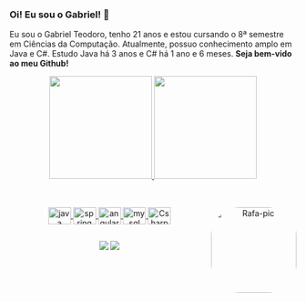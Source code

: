 ### Oi! Eu sou o Gabriel! 👋
<p>Eu sou o Gabriel Teodoro, tenho 21 anos e estou cursando o 8ª semestre em Ciências da Computação. Atualmente, possuo conhecimento amplo em Java e C#. Estudo Java há 3 anos e C# há 1 ano e 6 meses. <b>Seja bem-vido ao meu Github!</b></p>
<div align="center">
  <a href="https://github.com/GabTeodoro">
  <img height="180em" src="https://github-readme-stats.vercel.app/api?username=GabTeodoro&show_icons=true&theme=dracula&include_all_commits=true&count_private=true"/>
  <img height="180em" src="https://github-readme-stats.vercel.app/api/top-langs/?username=GabTeodoro&layout=compact&langs_count=7&theme=dracula"/>
</div>

##

<div align="center" style="display: inline_block"><br>     
  <img align="center" alt="java" height="30" width="40" src="https://cdn.jsdelivr.net/gh/devicons/devicon/icons/java/java-original.svg">
  <img align="center" alt="spring" height="30" width="40" src="https://cdn.jsdelivr.net/gh/devicons/devicon/icons/spring/spring-original.svg">
  <img align="center" alt="angular" height="30" width="40" src="https://cdn.jsdelivr.net/gh/devicons/devicon/icons/angularjs/angularjs-original.svg">
  <img align="center" alt="mysql" height="30" width="40" src="https://cdn.jsdelivr.net/gh/devicons/devicon/icons/mysql/mysql-original-wordmark.svg">
  <img align="center" alt="Csharp" height="30" width="40" src="https://cdn.jsdelivr.net/gh/devicons/devicon/icons/cplusplus/cplusplus-original.svg">
  <img align="right" alt="Rafa-pic" height="150" style="border-radius:50px;" src="https://12ax7web.s3.amazonaws.com/accounts/1/products/1986199881343/Hello-There_800x800_SEPS-1000x1000.jpg">
</div>

##

<div align="center">
 <a href="https://www.linkedin.com/in/gabriel-teodoro-25404117b/" target="_blank"><img src="https://img.shields.io/badge/-LinkedIn-%230077B5?style=for-the-badge&logo=linkedin&logoColor=white" target="_blank"></a> 
  <a href = "mailto:teodoro.gt@hotmail.com"><img src="https://img.shields.io/badge/Microsoft_Outlook-0078D4?style=for-the-badge&logo=microsoft-outlook&logoColor=white"></a>
</div>
  
<!--
**GabTeodoro/GabTeodoro** is a ✨ _special_ ✨ repository because its `README.md` (this file) appears on your GitHub profile.

Here are some ideas to get you started:

- 🔭 I’m currently working on ...
- 🌱 I’m currently learning ...
- 👯 I’m looking to collaborate on ...
- 🤔 I’m looking for help with ...
- 💬 Ask me about ...
- 📫 How to reach me: ...
- 😄 Pronouns: ...
- ⚡ Fun fact: ...
-->
